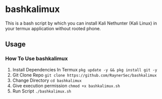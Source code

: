 # bashkalimux
This is a bash script by which you can install Kali Nethunter (Kali Linux) in your termux application without rooted phone.

## Usage
### How To Use bashkalimux
1. Install Dependencies In Termux `pkg update -y && pkg install git -y`
2. Git Clone Repo `git clone https://github.com/RaynerSec/bashkalimux`
3. Change Directory `cd bashkalimux`
4. Give execution permission `chmod +x bashkalimux.sh`
5. Run Script `./bashkalimux.sh`
